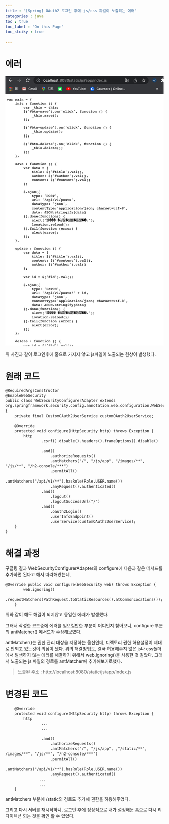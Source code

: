 ```yaml
---
title : "[Spring] OAuth2 로그인 후에 js/css 파일이 노출되는 에러"
categories : java
toc : true
toc_label : "On this Page"
toc_stciky : true

---
```

# 에러
![image1](/assets/images/tech/Java/apiError1/image1.PNG)

위 사진과 같이 로그인후에 홈으로 가지지 않고 js파일이 노출되는 현상이 발생했다.

# 원래 코드
```
@RequiredArgsConstructor
@EnableWebSecurity
public class WebSecurityConfigurerAdapter extends org.springframework.security.config.annotation.web.configuration.WebSecurityConfigurerAdapter {
    private final CustomOAuth2UserService customOAuth2UserService;

    @Override
    protected void configure(HttpSecurity http) throws Exception {
        http
                .csrf().disable().headers().frameOptions().disable()

                .and()
                    .authorizeRequests()
                    .antMatchers("/", "/js/app", "/images/**", "/js/**", "/h2-console/***")
                    .permitAll()
                    .antMatchers("/api/v1/**").hasRole(Role.USER.name())
                    .anyRequest().authenticated()
                .and()
                    .logout()
                    .logoutSuccessUrl("/")
                .and()
                    .oauth2Login()
                    .userInfoEndpoint()
                    .userService(customOAuth2UserService);
    }
}
```

# 해결 과정
구글링 결과 WebSecurityConfigurerAdapter의 configure에 다음과 같은 메서드를 추가하면 된다고 해서 따라해봤는데,
```
@Override public void configure(WebSecurity web) throws Exception {
        web.ignoring()
                .requestMatchers(PathRequest.toStaticResources().atCommonLocations());
    }
```
위와 같이 해도 해결이 되지않고 동일한 에러가 발생했다.


그래서 작성한 코드중에 에러를 일으킬만한 부분이 어디인지 찾아보니, configure 부분의 antMatcher() 메서드가 수상해보였다.

antMatcher()는 권한 관리 대상을 지정하는 옵션인데, 디렉토리 권한 허용설정이 제대로 안되고 있는것이 의심이 됐다. 위의 해결방법도, 결국 허용해주지 않은 js나 css폴더에서 발생하지 않는 에러를 해결하기 위해서 web.ignoring()을 사용한 것 같았다. 그래서 노출되는 js 파일의 경로를 antMatcher에 추가해보기로했다.

> 노출된 주소 :​ http://localhost:8080/static/js/app/index.js 

# 변경된 코드
```
    @Override
    protected void configure(HttpSecurity http) throws Exception {
        http
                ...
                ...

                .and()
                    .authorizeRequests()
                    .antMatchers("/", "/js/app", ,"/static/**", /images/**", "/js/**", "/h2-console/***")
                    .permitAll()
                    .antMatchers("/api/v1/**").hasRole(Role.USER.name())
                    .anyRequest().authenticated()
               ...
               ...
    }
```
antMatchers 부분에 /static의 경로도 추가해 권한을 허용해주었다.

그리고 다시 서버를 재시작하니, 로그인 후에 정상적으로 내가 설정해둔 홈으로 다시 리다이렉션 되는 것을 확인 할 수 있었다.
